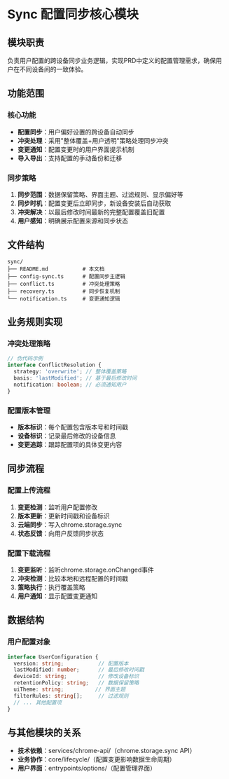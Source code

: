 # Sync 配置同步核心模块

## 模块职责
负责用户配置的跨设备同步业务逻辑，实现PRD中定义的配置管理需求，确保用户在不同设备间的一致体验。

## 功能范围

### 核心功能
- **配置同步**：用户偏好设置的跨设备自动同步
- **冲突处理**：采用"整体覆盖+用户透明"策略处理同步冲突
- **变更通知**：配置变更时的用户界面提示机制
- **导入导出**：支持配置的手动备份和迁移

### 同步策略
1. **同步范围**：数据保留策略、界面主题、过滤规则、显示偏好等
2. **同步时机**：配置变更后立即同步，新设备安装后自动获取
3. **冲突解决**：以最后修改时间最新的完整配置覆盖旧配置
4. **用户感知**：明确展示配置来源和同步状态

## 文件结构
```
sync/
├── README.md           # 本文档
├── config-sync.ts      # 配置同步主逻辑
├── conflict.ts         # 冲突处理策略
├── recovery.ts         # 同步恢复机制
└── notification.ts     # 变更通知逻辑
```

## 业务规则实现

### 冲突处理策略
```typescript
// 伪代码示例
interface ConflictResolution {
  strategy: 'overwrite'; // 整体覆盖策略
  basis: 'lastModified'; // 基于最后修改时间
  notification: boolean; // 必须通知用户
}
```

### 配置版本管理
- **版本标识**：每个配置包含版本号和时间戳
- **设备标识**：记录最后修改的设备信息
- **变更追踪**：跟踪配置项的具体变更内容

## 同步流程

### 配置上传流程
1. **变更检测**：监听用户配置修改
2. **版本更新**：更新时间戳和设备标识
3. **云端同步**：写入chrome.storage.sync
4. **状态反馈**：向用户反馈同步状态

### 配置下载流程
1. **变更监听**：监听chrome.storage.onChanged事件
2. **冲突检测**：比较本地和远程配置的时间戳
3. **策略执行**：执行覆盖策略
4. **用户通知**：显示配置变更通知

## 数据结构

### 用户配置对象
```typescript
interface UserConfiguration {
  version: string;           // 配置版本
  lastModified: number;      // 最后修改时间戳
  deviceId: string;          // 修改设备标识
  retentionPolicy: string;   // 数据保留策略
  uiTheme: string;          // 界面主题
  filterRules: string[];     // 过滤规则
  // ... 其他配置项
}
```

## 与其他模块的关系
- **技术依赖**：services/chrome-api/（chrome.storage.sync API）
- **业务协作**：core/lifecycle/（配置变更影响数据生命周期）
- **用户界面**：entrypoints/options/（配置管理界面）
